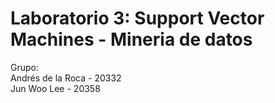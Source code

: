 # Laboratorio 3: Support Vector Machines - Mineria de datos
Grupo:  
Andrés de la Roca - 20332  
Jun Woo Lee - 20358